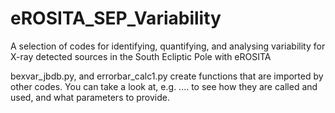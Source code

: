 # eROSITA_SEP_Variability
A selection of codes for identifying, quantifying, and analysing variability for X-ray detected sources in the South Ecliptic Pole with eROSITA

bexvar_jbdb.py, and errorbar_calc1.py create functions that are imported by other codes. You can take a look at, e.g. .... to see how they are called and used, and what parameters to provide. 

